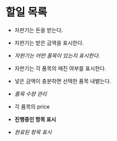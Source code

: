 # 할일 목록

- 자판기는 돈을 받는다.
- 자판기는 받은 금액을 표시한다.
- *자판기는 어떤 품목이 있는지 표시한다.*
- 자판기는 각 품목의 매진 여부를 표시한다.
- 넣은 금액이 충분하면 선택한 품목 내뱉는다.
- *품목 수량 관리*
- 각 품목의 price


- **진행중인 항목 표시**
- *완료된 항목 표시*
